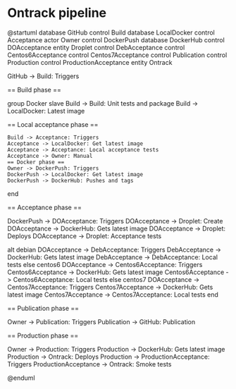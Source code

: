 Ontrack pipeline
================

@startuml
database GitHub
control Build
database LocalDocker
control Acceptance
actor Owner
control DockerPush
database DockerHub
control DOAcceptance
entity Droplet
control DebAcceptance
control Centos6Acceptance
control Centos7Acceptance
control Publication
control Production
control ProductionAcceptance
entity Ontrack

GitHub -> Build: Triggers

== Build phase ==

group Docker slave
    Build -> Build: Unit tests and package
    Build -> LocalDocker: Latest image

== Local acceptance phase ==
    
    Build -> Acceptance: Triggers
    Acceptance -> LocalDocker: Get latest image
    Acceptance -> Acceptance: Local acceptance tests
    Acceptance -> Owner: Manual
    == Docker phase ==
    Owner -> DockerPush: Triggers
    DockerPush -> LocalDocker: Get latest image
    DockerPush -> DockerHub: Pushes and tags
end

== Acceptance phase ==

DockerPush -> DOAcceptance: Triggers
DOAcceptance -> Droplet: Create
DOAcceptance -> DockerHub: Gets latest image
DOAcceptance -> Droplet: Deploys
DOAcceptance -> Droplet: Acceptance tests

alt debian
    DOAcceptance -> DebAcceptance: Triggers
    DebAcceptance -> DockerHub: Gets latest image
    DebAcceptance -> DebAcceptance: Local tests
else centos6
    DOAcceptance -> Centos6Acceptance: Triggers
    Centos6Acceptance -> DockerHub: Gets latest image
    Centos6Acceptance -> Centos6Acceptance: Local tests
else centos7
    DOAcceptance -> Centos7Acceptance: Triggers
    Centos7Acceptance -> DockerHub: Gets latest image
    Centos7Acceptance -> Centos7Acceptance: Local tests
end

== Publication phase ==

Owner -> Publication: Triggers
Publication -> GitHub: Publication

== Production phase ==

Owner -> Production: Triggers
Production -> DockerHub: Gets latest image
Production -> Ontrack: Deploys
Production -> ProductionAcceptance: Triggers
ProductionAcceptance -> Ontrack: Smoke tests

@enduml
